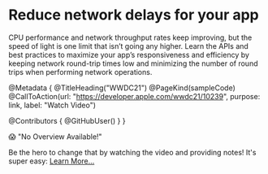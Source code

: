 # Reduce network delays for your app

CPU performance and network throughput rates keep improving, but the speed of light is one limit that isn’t going any higher. Learn the APIs and best practices to maximize your app’s responsiveness and efficiency by keeping network round-trip times low and minimizing the number of round trips when performing network operations.

@Metadata {
   @TitleHeading("WWDC21")
   @PageKind(sampleCode)
   @CallToAction(url: "https://developer.apple.com/wwdc21/10239", purpose: link, label: "Watch Video")

   @Contributors {
      @GitHubUser(<replace this with your GitHub handle>)
   }
}

😱 "No Overview Available!"

Be the hero to change that by watching the video and providing notes! It's super easy:
 [Learn More…](https://wwdcnotes.github.io/WWDCNotes/documentation/wwdcnotes/contributing)
